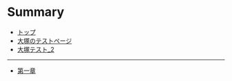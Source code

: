 # Summary

* [トップ](README.md)
* [大塚のテストページ](Test_Otsuka.md)
* [大塚テスト\_2](da-zhong-30c6-30b9-30c8-2.md)

---

* [第一章](Chapter_01.md)

